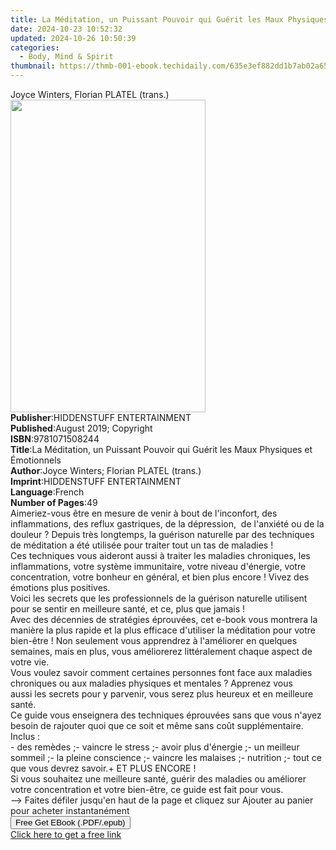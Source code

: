 ```yaml
---
title: La Méditation, un Puissant Pouvoir qui Guérit les Maux Physiques et Émotionnels | Free Book
date: 2024-10-23 10:52:32
updated: 2024-10-26 10:50:39
categories:
  - Body, Mind & Spirit
thumbnail: https://thmb-001-ebook.techidaily.com/635e3ef882dd1b7ab02a6510b012f97c1b0ae7cbd61c662ae084c63920b0bab4.jpg
---
```

<main id="book-container">
  <div class="flex flex-col">
    <div class="book-brief flex-1 py-6 px-4 sm:p-6 md:py-10 md:px-8">
      <!-- brief-->
      <div class="book-brief-main">Joyce Winters, Florian PLATEL (trans.)</div>
    </div>
    <div
      class="book-meta-info flex-1 grid gap-4 col-start-1 col-end-3 row-start-1 sm:mb-6 sm:grid-cols-4 lg:gap-6 lg:col-start-2 lg:row-end-6 lg:row-span-6 lg:mb-0"
    >
      <div
        class="book-meta-info-left place-content-center mt-4 p-4 text-sm leading-6 col-start-2 col-span-2 dark:text-slate-400"
      >
        <img
          class="w-full h-500 object-cover rounded-lg sm:h-255 sm:col-span-2 lg:col-span-full"
          src="https://img-001-ebook.techidaily.com/2da9cf6135754eb4adf03df51a880a3f1b5a9d65a0566b3e607b2eefc8903585.jpg"
          alt=""
          width="312"
          height="500"
        />
      </div>
      <div
        class="book-meta-info-right mt-2 col-start-1 row-start-2 col-span-3 self-center"
      >
        <!-- meta data  -->
        <div class="flex flex-col px-4 md:px-8">
          <div class="flex-1">
            <strong>Publisher</strong>:<span class="px-2"
              >HIDDENSTUFF ENTERTAINMENT</span
            >
          </div>
          <div class="flex-1">
            <strong>Published</strong>:<span class="px-2"
              >August 2019; Copyright</span
            >
          </div>
          <div class="flex-1">
            <strong>ISBN</strong>:<span class="px-2">9781071508244</span>
          </div>
          <div class="flex-1">
            <strong>Title</strong>:<span class="px-2"
              >La Méditation, un Puissant Pouvoir qui Guérit les Maux Physiques
              et Émotionnels</span
            >
          </div>
          <div class="flex-1">
            <strong>Author</strong>:<span class="px-2"
              >Joyce Winters; Florian PLATEL (trans.)</span
            >
          </div>
          <div class="flex-1">
            <strong>Imprint</strong>:<span class="px-2"
              >HIDDENSTUFF ENTERTAINMENT</span
            >
          </div>
          <div class="flex-1">
            <strong>Language</strong>:<span class="px-2">French</span>
          </div>
          <div class="flex-1">
            <strong>Number of Pages</strong>:<span class="px-2">49</span>
          </div>
        </div>
      </div>
    </div>
    <div class="book-description flex-1 py-6 px-4 sm:p-6 md:py-10 md:px-8">
      <div class="book-description-main">
        <div accordion-content="" id="description">
          Aimeriez-vous être en mesure de venir à bout de&nbsp;l'inconfort, des
          inflammations, des reflux gastriques, de la dépression,&nbsp; de
          l'anxiété ou de&nbsp;la douleur ? Depuis très longtemps, la guérison
          naturelle par des techniques de méditation a été utilisée pour traiter
          tout un tas de maladies !<br />Ces techniques vous aideront&nbsp;aussi
          à traiter les maladies chroniques, les inflammations, votre système
          immunitaire, votre niveau d'énergie, votre concentration, votre
          bonheur en général, et bien plus encore ! Vivez des émotions plus
          positives.<br />Voici les secrets que les professionnels de la
          guérison naturelle utilisent pour se sentir en meilleure santé, et ce,
          plus&nbsp;que jamais !<br />Avec des décennies de stratégies
          éprouvées, cet e-book vous montrera la manière la plus rapide et la
          plus efficace d'utiliser la méditation pour votre bien-être ! Non
          seulement vous apprendrez à l'améliorer&nbsp;en quelques semaines,
          mais en plus, vous améliorerez littéralement chaque aspect de votre
          vie.<br />Vous voulez savoir comment certaines personnes font face aux
          maladies chroniques ou&nbsp;aux maladies physiques et mentales ?
          Apprenez vous aussi&nbsp;les secrets pour y parvenir, vous serez plus
          heureux et en meilleure santé.<br />Ce guide vous enseignera des
          techniques éprouvées sans que vous n'ayez besoin de rajouter quoi que
          ce soit et même sans coût supplémentaire.<br />Inclus :<br />- des
          remèdes ;- vaincre le stress ;- avoir plus d'énergie ;- un meilleur
          sommeil ;- la pleine conscience ;- vaincre les malaises ;- nutrition
          ;- tout ce que vous devrez savoir.+ ET PLUS ENCORE&nbsp;!<br />Si vous
          souhaitez une&nbsp;meilleure santé, guérir des maladies ou améliorer
          votre concentration et votre bien-être, ce guide est fait pour
          vous.<br />--&gt; Faites défiler jusqu'en haut de la page et cliquez
          sur Ajouter au panier pour acheter instantanément
        </div>
        <div class="accordion-fader"></div>
      </div>
    </div>
    <div class="book-excerpts flex-1 py-6 px-4 sm:p-6 md:py-10 md:px-8"></div>
    <div
      class="book-about-author flex-1 py-6 px-4 sm:p-6 md:py-10 md:px-8"
    ></div>
    <div class="book-free-get flex-1 py-6 px-4 sm:p-6 md:py-10 md:px-8">
      <button
        id="btn-free-get"
        class="bg-blue-500 hover:bg-blue-700 text-white font-bold py-2 px-4 rounded"
      >
        Free Get EBook (.PDF/.epub)
      </button>
      <div id="countdown-display" class="px-2 text-lg mt-2"></div>
      <a
        id="free-link"
        class="hidden bg-blue-500 hover:bg-blue-700 text-white font-bold py-2 px-4 rounded"
        href="https://www.ebooks.com/en-us/book/209790953/la-m-ditation-un-puissant-pouvoir-qui-gu-rit-les-maux-physiques-et-motionnels/joyce-winters/"
        target="_blank"
        >Click here to get a free link</a
      >
    </div>
    <script>
      let countdownTime = 0;
      let countdownInterval = null;
      document
        .getElementById('btn-free-get')
        .addEventListener('click', startCountdown);
      function startCountdown() {
        countdownTime = new Date().getTime() + 60000 * 3;
        countdownInterval = setInterval(updateCountdown, 1000);
        document.getElementById('btn-free-get').disabled = true;
        document
          .getElementById('btn-free-get')
          .classList.add('bg-gray-500', 'cursor-not-allowed');
      }
      function updateCountdown() {
        let currentTime = new Date().getTime();
        let timeLeft = countdownTime - currentTime;
        let secondsLeft = Math.floor(timeLeft / 1000);
        document.getElementById('countdown-display').innerHTML =
          `Remaining time: ${secondsLeft} seconds.`;
        if (secondsLeft <= 0) {
          clearInterval(countdownInterval);
          document.getElementById('btn-free-get').classList.add('hidden');
          document.getElementById('free-link').classList.remove('hidden');
          document.getElementById('countdown-display').innerHTML = '';
        }
      }
    </script>
  </div>
</main>
